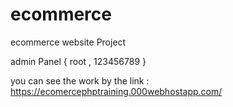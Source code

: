 # ecommerce
ecommerce website Project 

admin Panel  { root , 123456789 }


you can see the work by the link : https://ecomercephptraining.000webhostapp.com/
